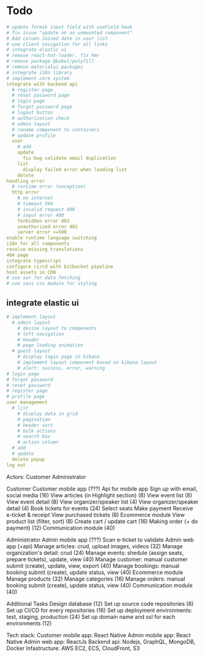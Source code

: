 # Todo
```yml
# update formik input field with useField hook
# fix issue "update on an unmounted component"
# Add column Joined date in user list
# use client navigation for all links
# integrate elastic ui
# remove react-hot-loader, fix hmr
# remove package @babel/polyfill
# remove materialui packages
# integrate i18n library
# implement core system
integrate with backend api
  # register page
  # reset password page
  # login page
  # forgot password page
  # logout button
  # authorization check
  # admin layout
  # rename component to containers
  # update profile
  user
    # add
    update
      fix bug validate email duplication
    list
      display failed error when loading list
    delete
handling error
  # runtime error (exception)
  http error
    # no internet
    # timeout 504
    # invalid request 400
    # input error 400
    forbidden error 403
    unauthorized error 401
    server error >=500
enable runtime language switching
i18n for all components
resolve missing translations
404 page
integrate typescript
configure ci/cd with bitbucket pipeline
host assets in CDN
# use swr for data fetching
# use sass css module for styling
```


## integrate elastic ui
```yml
# implement layout
  # admin layout
    # devine layout to components
    # left navigation
    # header
    # page loading animation
  # guest layout
    # display login page in kibana
    # implement layout component based on kibana layout
    # alert: success, error, warning
# login page
# forgot password
# reset password
# register page
# profile page
user management
  # list
    # display data in grid
    # pagination
    # header sort
    # bulk actions
    # search box
    # action column
  # add
  # update
  delete popup
log out
```


Actors:
  Customer
  Administrator

Customer
  Customer mobile app (???)
  Api for mobile app
    Sign up with email, social media (16)
    View articles (in Highlight section) (8)
    View event list (8)
    View event detail (8)
    View organizer/speaker list (4)
    View organizer/speaker detail (4)
    Book tickets for events (24)
      Select seats
      Make payment
      Receive e-ticket & receipt
    View purchased tickets (8)
    Ecommerce module
      View product list (filter, sort) (8)
      Create cart / update cart (16)
      Making order (+ do payment) (12)
    Communication module (40)

Administrator
  Admin mobile app (???)
    Scan e-ticket to validate
  Admin web app (+api)
    Manage articles: crud, upload images, videos (32)
    Manage organization's detail: crud (24)
    Manage events: shedule (assign seats, prepare tickets), update, view (40)
    Manage customer: manual customer submit (create), update, view, export (40)
    Manage bookings: manual booking submit (create), update status, view (40)
    Ecommerce module
      Manage products (32)
      Manage categories (16)
      Manage orders: manual booking submit (create), update status, view (40)
    Communication module (40)

Additional Tasks
  Design database (12)
  Set up source code repositories (8)
  Set up CI/CD for every repositories (16)
  Set up deployment environments: test, staging, production (24)
  Set up domain name and ssl for each environments (12)

Tech stack:
  Customer mobile app: React Native
  Admin mobile app: React Native
  Admin web app: ReactJs
  Backend api: Nodejs, GraphQL, MongoDB, Docker
  Infastructure: AWS EC2, ECS, CloudFront, S3